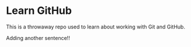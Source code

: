 # Learn GitHub

This is a throwaway repo used to learn about working with Git and GitHub.

Adding another sentence!!
